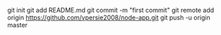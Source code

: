git init
git add README.md
git commit -m "first commit"
git remote add origin https://github.com/vpersie2008/node-app.git
git push -u origin master
